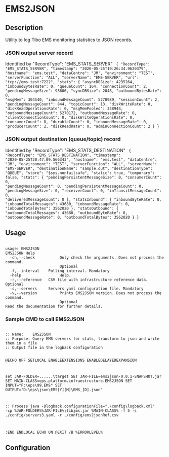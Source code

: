 # EMS2JSON

## Description
Utility to log Tibo EMS monitoring statistics to JSON records.

### JSON output server record
Identified by "RecordType": "EMS_STATS_SERVER"
<code>
{
  "RecordType": "EMS_STATS_SERVER",
  "timestamp": "2020-05-25T19:26:34.9620379",
  "hostname": "ems.test",
  "dataCentre": "JM",
  "environment": "TEST",
  "serverFunction": "ALL",
  "serverName": "EMS-SERVER",
  "url": "tcp://ems.test:7222",
  "stats": {
    "asyncDBSize": 4235264,
    "inboundBytesRate": 0,
    "queueCount": 164,
    "connectionCount": 2,
    "pendingMessageSize": 98606,
    "syncDBSize": 2048,
    "outboundBytesRate": 0,
    "msgMem": 304540,
    "inboundMessageCount": 5270989,
    "sessionCount": 2,
    "pendingMessageCount": 844,
    "topicCount": 13,
    "diskWriteRate": 0,
    "diskReadOperationsRate": 0,
    "msgMemPooled": 338944,
    "outboundMessageCount": 5270172,
    "outboundMessageRate": 0,
    "clientConnectionCount": 0,
    "diskWriteOperationsRate": 0,
    "consumerCount": 8,
    "durableCount": 0,
    "inboundMessageRate": 0,
    "producerCount": 2,
    "diskReadRate": 0,
    "adminConnectionCount": 2
  }
}
</code>

### JSON output destination (queue/topic) record
Identified by "RecordType": "EMS_STATS_DESTINATION"
<code>
{
  "RecordType": "EMS_STATS_DESTINATION",
  "timestamp": "2020-05-25T20:47:09.566343",
  "hostname": "ems.test",
  "dataCentre": "JM",
  "environment": "TEST",
  "serverFunction": "ALL",
  "serverName": "EMS-SERVER",
  "destinationName": "sample.out",
  "destinationType": "QUEUE",
  "store": "$sys.nonfailsafe",
  "static": true,
  "temporary": false,
  "stats": {
    "pendingPersistentMessageSize": 0,
    "consumerCount": 0,
    "pendingMessageCount": 0,
    "pendingPersistentMessageCount": 0,
    "pendingMessageSize": 0,
    "receiverCount": 0,
    "inTransitMessageCount": 0,
    "deliveredMessageCount": 0
  },
  "statsInbound": {
    "inboundByteRate": 0,
    "inboundTotalMessages": 43680,
    "inboundMessageRate": 0,
    "inboundTotalBytes": 3562020
  },
  "statsOutbound": {
    "outboundTotalMessages": 43680,
    "outboundByteRate": 0,
    "outboundMessageRate": 0,
    "outboundTotalBytes": 3562020
  }
}
</code>

## Usage
<code>
usage: EMS2JSON
EMS2JSON Help
  -ch,--check           Only check the arguments. Does not process the command.
                        Optional
  -f,--interval <arg>   Polling interval. Mandatory
  -help                 Help.
  -r,--reference <arg>  CSV file with infrastructure reference data. Optional
  -s,--servers <arg>    Servers yaml configuration file. Mandatory
  -v,--version          Prints EMS2JSON version. Does not process the command.
                        Optional
Read the documentation for further details.
</code>

### Sample CMD to call EMS2JSON
<code>
:: Name:    EMS2JSON
:: Purpose: Query EMS servers for stats, transform to json and write them in a file
:: Output file in the logback configuration

@ECHO OFF
SETLOCAL ENABLEEXTENSIONS ENABLEDELAYEDEXPANSION

set JAR-FOLDER=..\..\..\target
SET JAR-FILE=ems2json-0.0.1-SNAPSHOT.jar
SET MAIN-CLASS=eps.platform.infraestructure.EMS2JSON
SET INPUT="F:\eps\99.EMS"
SET OUTPUT="D:\eps\json\EMS\[Y]\[M]\EMS_[D].json"

:: Process
java -Dlogback.configurationFile=".\config\logback.xml" -cp %JAR-FOLDER%\%JAR-FILE%;tibjms.jar %MAIN-CLASS% -f 5 -s ./config/servers3.yaml -r ./config/ems2jsonRef.csv

:END
ENDLOCAL
ECHO ON
@EXIT /B %ERRORLEVEL%
</code>

## Configuration


